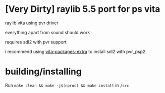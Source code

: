 # [Very Dirty] raylib 5.5 port for ps vita

raylib vita using pvr driver

everything apart from sound should work

requires sdl2 with pvr support

i recommend using [vita-packages-extra](https://github.com/isage/vita-packages-extra/) to install sdl2 with pvr_psp2

# building/installing

Run `make clean && make -j$(nproc) && make install` in `/src`
